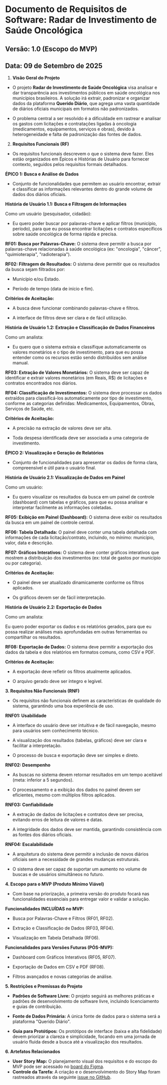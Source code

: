 # Documento de Requisitos de Software: Radar de Investimento de Saúde Oncológica
## Versão: 1.0 (Escopo do MVP)
## Data: 09 de Setembro de 2025

1. **Visão Geral do Projeto**

* O projeto **Radar de Investimento de Saúde Oncológica** visa analisar e dar transparência aos investimentos públicos em saúde oncológica nos municípios brasileiros. A solução irá extrair, padronizar e organizar dados da plataforma **Querido Diário**, que agrega uma vasta quantidade de diários oficiais municipais em formatos não padronizados.

* O problema central a ser resolvido é a dificuldade em rastrear e analisar os gastos com licitações e contratações ligadas à oncologia (medicamentos, equipamentos, serviços e obras), devido à heterogeneidade e falta de padronização das fontes de dados.

2. **Requisitos Funcionais (RF)**
* Os requisitos funcionais descrevem o que o sistema deve fazer. Eles estão organizados em Épicos e Histórias de Usuário para fornecer contexto, seguidos pelos requisitos formais detalhados.

**ÉPICO 1: Busca e Análise de Dados**
* Conjunto de funcionalidades que permitem ao usuário encontrar, extrair e classificar as informações relevantes dentro do grande volume de dados dos diários oficiais.

**História de Usuário 1.1: Busca e Filtragem de Informações**

Como um usuário (pesquisador, cidadão):

* Eu quero poder buscar por palavras-chave e aplicar filtros (município, período), para que eu possa encontrar licitações e contratos específicos sobre saúde oncológica de forma rápida e precisa.

**RF01: Busca por Palavras-Chave:** O sistema deve permitir a busca por palavras-chave relacionadas à saúde oncológica (ex: "oncologia", "câncer", "quimioterapia", "radioterapia").

**RF02: Filtragem de Resultados:** O sistema deve permitir que os resultados da busca sejam filtrados por:

* Município e/ou Estado.

* Período de tempo (data de início e fim).

**Critérios de Aceitação:**

* A busca deve funcionar combinando palavras-chave e filtros.

* A interface de filtros deve ser clara e de fácil utilização.

**História de Usuário 1.2: Extração e Classificação de Dados Financeiros**

Como um analista:

* Eu quero que o sistema extraia e classifique automaticamente os valores monetários e o tipo de investimento, para que eu possa entender como os recursos estão sendo distribuídos sem análise manual.

**RF03: Extração de Valores Monetários:** O sistema deve ser capaz de identificar e extrair valores monetários (em Reais, R$) de licitações e contratos encontrados nos diários.

**RF04: Classificação de Investimentos:** O sistema deve processar os dados extraídos para classificá-los automaticamente por tipo de investimento, conforme as categorias definidas: Medicamentos, Equipamentos, Obras, Serviços de Saúde, etc.

**Critérios de Aceitação:**

* A precisão na extração de valores deve ser alta.

* Toda despesa identificada deve ser associada a uma categoria de investimento.

**ÉPICO 2: Visualização e Geração de Relatórios**
* Conjunto de funcionalidades para apresentar os dados de forma clara, compreensível e útil para o usuário final.

**História de Usuário 2.1: Visualização de Dados em Painel**

Como um usuário:

* Eu quero visualizar os resultados da busca em um painel de controle (dashboard) com tabelas e gráficos, para que eu possa analisar e interpretar facilmente as informações coletadas.

**RF05: Exibição em Painel (Dashboard):** O sistema deve exibir os resultados da busca em um painel de controle central.

**RF06: Tabela Detalhada:** O painel deve conter uma tabela detalhada com informações de cada licitação/contrato, incluindo, no mínimo: município, valor, data e descrição.

**RF07: Gráficos Interativos:** O sistema deve conter gráficos interativos que mostrem a distribuição dos investimentos (ex: total de gastos por município ou por categoria).

**Critérios de Aceitação:**

* O painel deve ser atualizado dinamicamente conforme os filtros aplicados.

* Os gráficos devem ser de fácil interpretação.

**História de Usuário 2.2: Exportação de Dados**

Como um analista:

Eu quero poder exportar os dados e os relatórios gerados, para que eu possa realizar análises mais aprofundadas em outras ferramentas ou compartilhar os resultados.

**RF08: Exportação de Dados:** O sistema deve permitir a exportação dos dados da tabela e dos relatórios em formatos comuns, como CSV e PDF.

**Critérios de Aceitação:**

* A exportação deve refletir os filtros atualmente aplicados.

* O arquivo gerado deve ser íntegro e legível.

**3. Requisitos Não Funcionais (RNF)**
* Os requisitos não funcionais definem as características de qualidade do sistema, garantindo uma boa experiência de uso.

**RNF01: Usabilidade**

* A interface do usuário deve ser intuitiva e de fácil navegação, mesmo para usuários sem conhecimento técnico.

* A visualização dos resultados (tabelas, gráficos) deve ser clara e facilitar a interpretação.

* O processo de busca e exportação deve ser simples e direto.

**RNF02: Desempenho**

* As buscas no sistema devem retornar resultados em um tempo aceitável (meta: inferior a 5 segundos).

* O processamento e a exibição dos dados no painel devem ser eficientes, mesmo com múltiplos filtros aplicados.

**RNF03: Confiabilidade**

* A extração de dados de licitações e contratos deve ser precisa, evitando erros de leitura de valores e datas.

* A integridade dos dados deve ser mantida, garantindo consistência com as fontes dos diários oficiais.

**RNF04: Escalabilidade**

* A arquitetura do sistema deve permitir a inclusão de novos diários oficiais sem a necessidade de grandes mudanças estruturais.

* O sistema deve ser capaz de suportar um aumento no volume de buscas e de usuários simultâneos no futuro.

**4. Escopo para o MVP (Produto Mínimo Viável)**
- Com base na priorização, a primeira versão do produto focará nas funcionalidades essenciais para entregar valor e validar a solução.

**Funcionalidades INCLUÍDAS no MVP:**

* Busca por Palavras-Chave e Filtros (RF01, RF02).

* Extração e Classificação de Dados (RF03, RF04).

* Visualização em Tabela Detalhada (RF06).

**Funcionalidades para Versões Futuras (PÓS-MVP):**

* Dashboard com Gráficos Interativos (RF05, RF07).

* Exportação de Dados em CSV e PDF (RF08).

* Filtros avançados e novas categorias de análise.

**5. Restrições e Premissas do Projeto**

* **Padrões de Software Livre:** O projeto seguirá as melhores práticas e padrões de desenvolvimento de software livre, incluindo licenciamento e guias de contribuição.

* **Fonte de Dados Primária:** A única fonte de dados para o sistema será a plataforma "Querido Diário".

* **Guia para Protótipos:** Os protótipos de interface (baixa e alta fidelidade) devem priorizar a clareza e simplicidade, focando em uma jornada de usuário fluida desde a busca até a visualização dos resultados.

**6. Artefatos Relacionados**

* **User Story Map:** O planejamento visual dos requisitos e do escopo do MVP pode ser acessado no [board do Figma](https://www.figma.com/board/8Jsltq8BOL65CsMoRWFjik/Template-MDS--Copy-?node-id=0-1&p=f&t=Mh9B7fFd33lW6I0P-0).
* **Controle da Tarefa:** A criação e o desenvolvimento do Story Map foram rastreados através da seguinte [issue no GitHub](https://github.com/unb-mds/2025-2-OncoMap/issues/33). 
